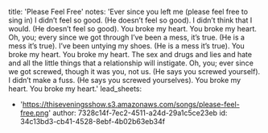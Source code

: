 title: 'Please Feel Free'
notes: 'Ever since you left me (please feel free to sing in) I didn’t feel so good. (He doesn’t feel so good). I didn’t think that I would. (He doesn’t feel so good). You broke my heart. You broke my heart. Oh, you; every since we got through I’ve been a mess, it’s true. (He is a mess it’s true). I’ve been untying my shoes. (He is a mess it’s true). You broke my heart. You broke my heart. The sex and drugs and lies and hate and all the little things that a relationship will instigate. Oh, you; ever since we got screwed, though it was you, not us. (He says you screwed yourself). I didn’t make a fuss. (He says you screwed yourselves). You broke my heart. You broke my heart.'
lead_sheets:
  - 'https://thiseveningsshow.s3.amazonaws.com/songs/please-feel-free.png'
author: 7328c14f-7ec2-4511-a24d-29a1c5ce23eb
id: 34c13bd3-cb41-4528-8ebf-4b02b63eb34f
